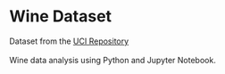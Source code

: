  # Wine Dataset
 Dataset from the <a href="http://archive.ics.uci.edu/ml/datasets/Wine">UCI Repository</a> 
 <br><br>
  Wine data analysis using Python and Jupyter Notebook.
